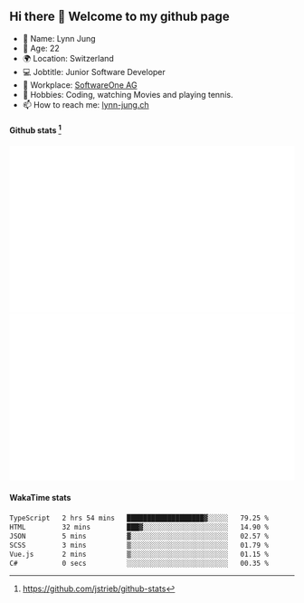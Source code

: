## Hi there 👋 Welcome to my github page

- 🧑 Name: Lynn Jung
- 🔞 Age: 22
- 🌍 Location: Switzerland
- 💻 Jobtitle: Junior Software Developer
- 🏢 Workplace: [SoftwareOne AG](https://www.softwareone.com/)
- 🎾 Hobbies: Coding, watching Movies and playing tennis.
- 📫 How to reach me: [lynn-jung.ch](https://lynn-jung.ch/)


#### Github stats [^1]
![](https://github.com/lynn-jung/github-stats/blob/master/generated/overview.svg)  ![](https://github.com/lynn-jung/github-stats/blob/master/generated/languages.svg)


#### WakaTime stats
<!--START_SECTION:waka-->

```text
TypeScript   2 hrs 54 mins   ███████████████████▓░░░░░   79.25 %
HTML         32 mins         ███▓░░░░░░░░░░░░░░░░░░░░░   14.90 %
JSON         5 mins          ▓░░░░░░░░░░░░░░░░░░░░░░░░   02.57 %
SCSS         3 mins          ▒░░░░░░░░░░░░░░░░░░░░░░░░   01.79 %
Vue.js       2 mins          ▒░░░░░░░░░░░░░░░░░░░░░░░░   01.15 %
C#           0 secs          ░░░░░░░░░░░░░░░░░░░░░░░░░   00.35 %
```

<!--END_SECTION:waka-->

[^1]: https://github.com/jstrieb/github-stats
